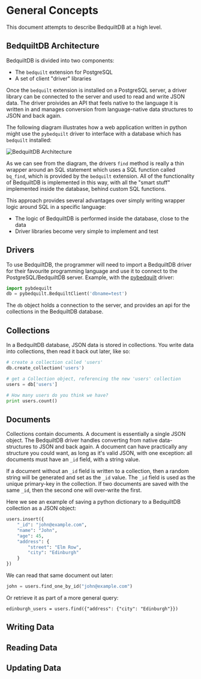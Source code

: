 # General Concepts

This document attempts to describe BedquiltDB at a high level.

## BedquiltDB Architecture

BedquiltDB is divided into two components:

- The `bedquilt` extension for PostgreSQL
- A set of client "driver" libraries

Once the `bedquilt` extension is installed on a PostgreSQL server, a driver library can be connected to the server and used to read and write JSON data. The driver proivides
an API that feels native to the language it is written in and manages
conversion from language-native data structures to JSON and back again.

The following diagram illustrates how a web application written in python might use
the `pybedquilt` driver to interface with a database which has `bedquilt` installed:


![BedquiltDB Architecture](/images/bedquilt_architecture.png)


As we can see from the diagram, the drivers `find` method is really a thin wrapper
around an SQL statement which uses a SQL function called `bq_find`, which is provided
by the `bedquilt` extension. All of the functionality of BedquiltDB is
implemented in this way, with all the "smart stuff" implemented inside the database,
behind custom SQL functions.

This approach provides several advantages over simply writing wrapper logic around
SQL in a specific language:

- The logic of BedquiltDB is performed inside the database, close to the data
- Driver libraries become very simple to implement and test


## Drivers

To use BedquiltDB, the programmer will need to import a BedquiltDB driver for their favourite programming language
and use it to connect to the PostgreSQL/BedquiltDB server. Example, with the [pybedquilt](pybedquilt.readthedocs.org) driver:

```python
import pybdequilt
db = pybedquilt.BedquiltClient('dbname=test')
```

The `db` object holds a connection to the server, and provides an api for the collections in the BedquiltDB database.


## Collections

In a BedquiltDB database, JSON data is stored in collections. You write data into collections,
then read it back out later, like so:

```python
# create a collection called 'users'
db.create_collection('users')

# get a Collection object, referencing the new 'users' collection
users = db['users']

# How many users do you think we have?
print users.count()
```


## Documents

Collections contain documents. A document is essentially a single JSON object.
The BedquiltDB driver handles converting from native data-structures to JSON and back again.
A document can have practically any structure you could want, as long as it's valid JSON,
with one exception: all documents must have an `_id` field, with a string value.

If a document without an `_id` field is written to a collection, then a random string will be
generated and set as the `_id` value. The `_id` field is used as the unique primary-key in
the collection. If two documents are saved with the same `_id`, then the second one will over-write the first.

Here we see an example of saving a python dictionary to a BedquiltDB collection as a
JSON object:

```python
users.insert({
    "_id": "john@example.com",
    "name": "John",
    "age": 45,
    "address": {
        "street": "Elm Row",
        "city": "Edinburgh"
    }
})
```

We can read that same document out later:
```python
john = users.find_one_by_id("john@example.com")
```

Or retrieve it as part of a more general query:
```
edinburgh_users = users.find({"address": {"city": "Edinburgh"}})
```

## Writing Data


## Reading Data


## Updating Data
